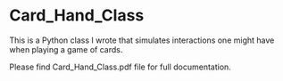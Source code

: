 # Card_Hand_Class
This is a Python class I wrote that simulates interactions one might have when playing a game of cards.

Please find Card_Hand_Class.pdf file for full documentation.
